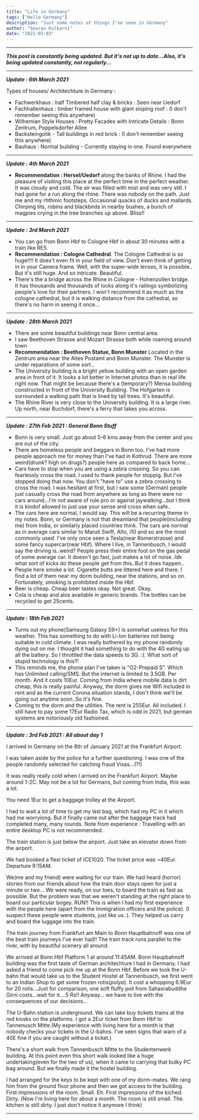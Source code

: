 ```yaml
---
title: "Life in Germany"
tags: ["Hello Germany"]
description: "Just some notes of things I've seen in Germany"
author: "Sourav Kulkarni"
date: "2021-03-03"
---
```

---
***This post is constantly being updated. But it's not up to date...Also, it's being updated constantly, not regularly...***

---

***Update : 6th March 2021***

Types of houses/ Architechture in Germany : 
- Fachwerkhaus : half Timbered half clay & bricks : Seen near Uedorf
- Fachhallenhaus : timber framed house with giant sloping roof : (I don't remember seeing this anywhere)
- Wilhemian Style Houses : Pretty Facades with Intricate Details : Bonn Zentrum, Poppelsdorfer Allee
- Backsteingotik - Tall buildings in red brick : (I don't remember seeing this anywhere)
- Bauhaus : Normal building - Currently staying in one. Found everywhere

---

***Update : 4th March 2021***

- **Recommendation : Hersel/Uedorf** along the banks of Rhine. I had the pleasure of visiting this place at the perfect time in the perfect weather. It was cloudy and cold. The air was filled with mist and was very still. I had gone for a run along the rhine. There was nobody on the path. Just me and my rhthmic footsteps. Occasional quacks of ducks and mallards. Chirping tits, robins and blackbirds in nearby bushes, a bunch of magpies crying in the tree branches up above. Bliss!! 

---

***Update : 3rd March 2021***

- You can go from Bonn Hbf to Cologne Hbf in about 30 minutes with a train like RE5.
- **Recommendation : Cologne Cathedral**. The Cologne Cathedral is so huge!!!! It does't even fit in your field of view. Don't even think of getting in in your Camera frame. Well, with the super-wide lenses, it is possible.. But it's still huge. And so intricate. Beautiful.
- There's the a bridge across the Rhine in Cologne - Hohenzollen bridge. It has thousands and thousands of locks along it's railings symbolizing people's love for their partners. I won't recommend it as much as the cologne cathedral, but it is walking distance from the cathedral, so there's no harm in seeing it once...

---

***Update : 28th March 2021***
- There are some beautiful buildings near Bonn central area. 
- I saw Beethoven Strasse and Mozart Strasse both while roaming around town
- **Recommendation : Beethoven Statue, Bonn Munster** Located in the Zentrum area near the Altes Postamt and Bonn Munster. The Munster is under reparations of some sort..
- The University building is a bright yellow building with an open garden area in front of it. It looks a lot better in Internet photos than in real life right now. That might be because there's a (temporary?)
Mensa building constructed in front of the University Building. The Hofgarten is surrounded a walking path that is lined by tall trees. It's beautiful.
- The Rhine River is very close to the University building. It is a large river. Up north, near Buchdorf, there's a ferry that takes you across.

---

***Update : 27th Feb 2021 : General Bonn Stuff***

- Bonn is very small. Just go about 5-6 kms away from the center and you are out of the city.
- There are homeless people and beggars in Bonn too. I've had more people approach me for money than I've had in Kothrud. There are more weird(drunk? high on drugs?) people here as compared to back home...
- Cars have to stop when you are using a zebra crossing. So you can fearlessly cross the road. I used to thank people for stoppig. But I've stopped doing that now. You don't "have to" use a zebra crossing to cross the road. I was hesitant at first, but I saw some (German) people just casually cross the road from anywhere as long as there were no cars around...I'm not aware of rule pro or against jaywalking...but I think it is kindof allowed to just use your sense and cross when safe..
- The cars here are normal, I would say. This will be a recurring theme in my notes. Bonn, or Germany is not that dreamland that people(including me) from India, or similarly placed countries think. The cars are normal as in average cars similar to Maruti Swift, Alto, i10 and so are the most commonly used. I've only once seen a Tesla(near Romerstrasse) and some fancy supercar(near Hbf). Where I live, in Tannenbusch, I would say the driving is..weird? People press their entire foot on the gas pedal of some average car. It doesn't go fast, just makes a lot of noise..Idk what sort of kicks do these people get from this..But it does happen.. 
- People here smoke a lot. Cigarette butts are littered here and there. I find a lot of them near my dorm building, near the stations, and so on. Fortunately, smoking is prohibited inside the Hbf.
- Beer is cheap. Cheap beer tastes okay. Not great. Okay. 
- Cola is cheap and alos available in generic brands. The bottles can be recycled to get 25cents.

---

***Update : 18th Feb 2021***

- Turns out my phone(Samsung Galaxy S9+) is somwhat useless for this weather. This has something to do with Li-Ion batteries not being suitable in cold climate. I was really bothered by my phone randomly dying out on me. I thought it had something to do with the 4G eating up all the battery. So I throttled the data speeds to 3G. :(. What sort of stupid technology is this?!
- This reminds me, the phone plan I've taken is "O2-Prepaid S". Which has Unlimited calling/SMS. But the internet is limited to 3.5GB. Per month. And it costs 10Eur. Coming from India where mobile data is dirt cheap, this is really painful. Anyway, the dorm gives me Wifi included in rent and as the current Corona situation stands, I don't think we'll be going out anytime soon..So it's fine.
- Coming to the dorm and the utilities. The rent is 255Eur. All included. I still have to pay some 17Eur Radio Tax, which is odd in 2021, but german systems are notoriously old fashioned.

---

***Update : 3rd Feb 2021 : All about day 1***

I arrived in Germany on the 8th of January 2021 at the Frankfurt Airport.

I was taken aside by the police for a further questioning. I was one of the people randomly selected for catching fraud Visas...(?!)

It was really really cold when I arrived on the Frankfurt Airport. Maybe around 1-2C. May not be a lot for Germans, but coming from India, this was a lot.

You need 1Eur to get a baggage trolley at the Airport.

I had to wait a lot of time to get my last bag, which had my PC in it which had me worryiong. But it finally came out after the baggage track had completed many, many rounds. Note from experience : Travelling with an entire desktop PC is not recommended.

The train station is just below the airport. Just take an elevator down from the airport.

We had booked a flexi ticket of ICE1020. The ticket price was ~40Eur. Departure 9:15AM.

We(me and my friend) were waiting for our train. We had heard (horror) stories from our friends about how the train door stays open for just a minute or two... We were ready, on our toes, to board the train as fast as possible. But the problem was that we weren't standing at the right place to board our particular bogey. RUN!! This is when I had my first experience with the people here (apart from the Immigration officers and the police). (I suspect these people were students, just like us..). They helped us carry and board the luggage into the train. 

The train journey from Frankfurt am Main to Bonn Hauptbahnoff was one of the best train journeys I've ever had!! The train track runs parallel to the river, with by beautiful scenery all around. 

We arrived at Bonn Hbf Platform 1 at around 11:45AM. Bonn Haupbahnoff building was the first taste of German architechture I had in Germany. I had asked a friend to come pick me up at the Bonn Hbf. Before we took the U-bahn that would take us to the Student Hostel at Tannenbusch, we first went to an Indian Shop to get some frozen rotis(*polya*). It cost a whopping 6.9Eur for 20 rotis...Just for comparison, one soft fluffy poli from Sahasrabuddhe Girni costs...wait for it....5 Rs!! Anyway... we have to live with the consequences of our decisions...

The U-Bahn station is underground. We can take buy tickets trains at the red kiosks on the platforms. I got a 2Eur ticket from Bonn Hbf to Tannenusch Mitte.(My experience with living here for a month is that nobody checks your tickets in the U-bahns. I've seen signs that warn of a 40E fine if you are caught without a ticket.)

There's a short walk from Tannenbusch Mitte to the Studentenwerk building. At this point even this short walk looked like a huge undertaking(even for the two of us), when it came to carrying that bulky PC bag around. But we finally made it the hostel building.

I had arranged for the keys to be kept with one of my dorm-mates. We rang him from the ground floor phone and then we got access to the building. First impressions of the room. Small. Eh. First impressions of the kiched. Dirty. (Now I'm living here for about a month. The room is still small. The kitchen is still dirty. I just don't notice it anymore I think)

---




